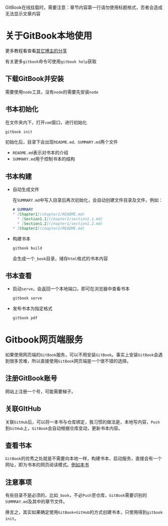 GitBook在线挂载时，需要注意：章节内容第一行请勿使用标题格式，否者会造成无法显示文章内容

# 关于GitBook本地使用

更多教程看查看[其它博主的分享](https://www.chengweiyang.cn/gitbook/gitbook.com/edit.html)

有关更多`gitbook`命令可使用`gitbook help`获取

## 下载GitBook并安装

需要使用`node`工具，没有`node`的需要先安装`node`

## 书本初始化

在文件夹内下，打开`cmd`窗口，进行初始化

```bash
gitbook init
```

初始化后，目录下会出现`README.md、SUMMARY.md`两个文件

- `README.md`表示对书本的介绍
- `SUMMARY.md`用于控制书本的结构

## 书本构建

- 自动生成文件

  在`SUMMARY.md`中写入目录后再次初始化，会自动创建文件目录及文件，例如：

  ```markdown
  # SUMMARY
  * [Chapter1](chapter1/README.md)
    * [Section1.1](chapter1/section1.1.md)
    * [Section1.2](chapter1/section1.2.md)
  * [Chapter2](chapter2/README.md)
  ```

- 构建书本

  ```bash
  gitbook build
  ```

  会生成一个`_book`目录，储存`html`格式的书本内容

## 书本查看

- 启动`serve`，会返回一个本地端口，即可在浏览器中查看书本

  ```bash
  gitbook serve
  ```

- 发布书本为指定格式

  ```bash
  gitbook pdf
  ```


# Gitbook网页端服务

如果使用网页端的`GitBook`服务，可以不用安装`GitBook`。事实上安装`GitBook`会遇到很多苦难，所以直接使用`GitBook`网页端是一个很不错的选择。

## 注册GitBook账号

网站上注册一个号，可能需要梯子。

## 关联GItHub

关联`GitHub`后，可以将一本书与仓库绑定，我习惯的做法是，本地写内容，`Push`到`GitHub`上，`GitBook`会自动根据仓库变动，更新书本内容。

## 查看书本

`GitBook`的优秀之处就是不需要向本地一样，构建书本、启动服务，直接会有一个网址，即为书本的网页阅读模式。[例如本书](https://euclid-jie.gitbook.io/gitbookdemo/)

## 注意事项

有些目录不是必须的，比如`_book`，不必`Push`至仓库，`GitBook`需要识别的`SUMMRAY.md`及其中的章节文件。

换言之，其实如果确定使用`GitBook+GitHub`的方式创建书本，只使用得到`gitbook init`。
